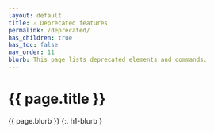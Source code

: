 ```yaml
---
layout: default
title: ⚠ Deprecated features
permalink: /deprecated/
has_children: true
has_toc: false
nav_order: 11
blurb: This page lists deprecated elements and commands.
---
```


# {{ page.title }}

{{ page.blurb }}
{:. h1-blurb }
